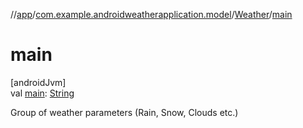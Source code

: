 //[app](../../../index.md)/[com.example.androidweatherapplication.model](../index.md)/[Weather](index.md)/[main](main.md)

# main

[androidJvm]\
val [main](main.md): [String](https://kotlinlang.org/api/latest/jvm/stdlib/kotlin/-string/index.html)

Group of weather parameters (Rain, Snow, Clouds etc.)
